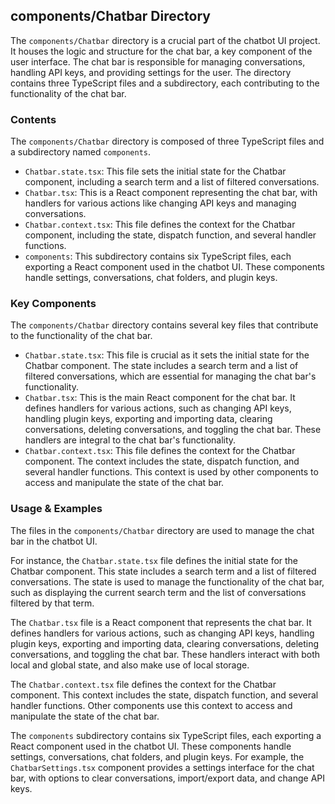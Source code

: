 
## components/Chatbar Directory

The `components/Chatbar` directory is a crucial part of the chatbot UI project. It houses the logic and structure for the chat bar, a key component of the user interface. The chat bar is responsible for managing conversations, handling API keys, and providing settings for the user. The directory contains three TypeScript files and a subdirectory, each contributing to the functionality of the chat bar.

### Contents

The `components/Chatbar` directory is composed of three TypeScript files and a subdirectory named `components`. 

- `Chatbar.state.tsx`: This file sets the initial state for the Chatbar component, including a search term and a list of filtered conversations.
- `Chatbar.tsx`: This is a React component representing the chat bar, with handlers for various actions like changing API keys and managing conversations.
- `Chatbar.context.tsx`: This file defines the context for the Chatbar component, including the state, dispatch function, and several handler functions.
- `components`: This subdirectory contains six TypeScript files, each exporting a React component used in the chatbot UI. These components handle settings, conversations, chat folders, and plugin keys.

### Key Components

The `components/Chatbar` directory contains several key files that contribute to the functionality of the chat bar.

- `Chatbar.state.tsx`: This file is crucial as it sets the initial state for the Chatbar component. The state includes a search term and a list of filtered conversations, which are essential for managing the chat bar's functionality.
- `Chatbar.tsx`: This is the main React component for the chat bar. It defines handlers for various actions, such as changing API keys, handling plugin keys, exporting and importing data, clearing conversations, deleting conversations, and toggling the chat bar. These handlers are integral to the chat bar's functionality.
- `Chatbar.context.tsx`: This file defines the context for the Chatbar component. The context includes the state, dispatch function, and several handler functions. This context is used by other components to access and manipulate the state of the chat bar.

### Usage & Examples

The files in the `components/Chatbar` directory are used to manage the chat bar in the chatbot UI. 

For instance, the `Chatbar.state.tsx` file defines the initial state for the Chatbar component. This state includes a search term and a list of filtered conversations. The state is used to manage the functionality of the chat bar, such as displaying the current search term and the list of conversations filtered by that term.

The `Chatbar.tsx` file is a React component that represents the chat bar. It defines handlers for various actions, such as changing API keys, handling plugin keys, exporting and importing data, clearing conversations, deleting conversations, and toggling the chat bar. These handlers interact with both local and global state, and also make use of local storage.

The `Chatbar.context.tsx` file defines the context for the Chatbar component. This context includes the state, dispatch function, and several handler functions. Other components use this context to access and manipulate the state of the chat bar.

The `components` subdirectory contains six TypeScript files, each exporting a React component used in the chatbot UI. These components handle settings, conversations, chat folders, and plugin keys. For example, the `ChatbarSettings.tsx` component provides a settings interface for the chat bar, with options to clear conversations, import/export data, and change API keys.

